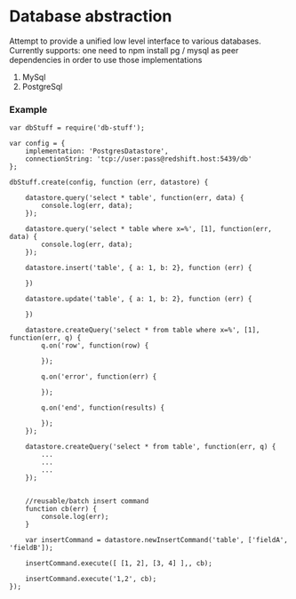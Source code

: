 # Database abstraction
Attempt to provide a unified low level interface to various databases. Currently supports:
one need to npm install pg / mysql as peer dependencies in order to use those implementations

1. MySql
2. PostgreSql

### Example
```
var dbStuff = require('db-stuff');

var config = {
	implementation: 'PostgresDatastore',
	connectionString: 'tcp://user:pass@redshift.host:5439/db'
};

dbStuff.create(config, function (err, datastore) {

	datastore.query('select * table', function(err, data) {
		console.log(err, data);
	});

	datastore.query('select * table where x=%', [1], function(err, data) {
		console.log(err, data);
	});

	datastore.insert('table', { a: 1, b: 2}, function (err) {

	})

	datastore.update('table', { a: 1, b: 2}, function (err) {
		
	})

	datastore.createQuery('select * from table where x=%', [1], function(err, q) {
		q.on('row', function(row) {

		});

		q.on('error', function(err) {

		});

		q.on('end', function(results) {

		});
	});

	datastore.createQuery('select * from table', function(err, q) {
		...
		...
		...
	});


	//reusable/batch insert command
	function cb(err) {
		console.log(err);
	}

	var insertCommand = datastore.newInsertCommand('table', ['fieldA', 'fieldB']);

	insertCommand.execute([ [1, 2], [3, 4] ],, cb);

	insertCommand.execute('1,2', cb);
});


```